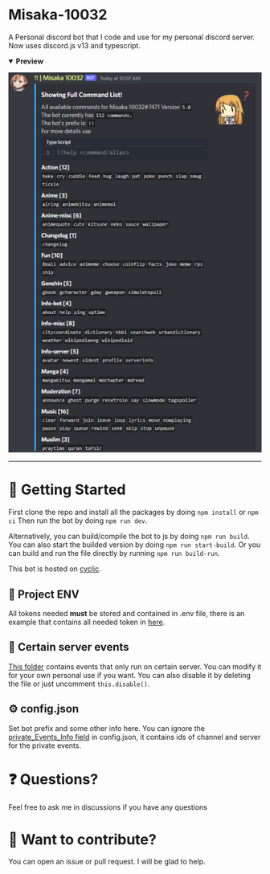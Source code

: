 # Misaka-10032

A Personal discord bot that I code and use for my personal discord server. Now uses discord.js v13 and typescript.

<details open>
  <summary><b>Preview</b></summary>
  <p align="center">
    <img src="https://raw.githubusercontent.com/Dadangdut33/Misaka-10032-ts/master/preview.png">
  </p>
</details>

---

# 📌 Getting Started

First clone the repo and install all the packages by doing `npm install` or `npm ci` Then run the bot by doing `npm run dev`.

Alternatively, you can build/compile the bot to js by doing `npm run build`. You can also start the builded version by doing `npm run start-build`. Or you can build and run the file directly by running `npm run build-run`.

This bot is hosted on [cyclic](https://app.cyclic.sh).

## 🔑 Project ENV

All tokens needed **must** be stored and contained in .env file, there is an example that contains all needed token in [here](.env.example).

## 🔏 Certain server events

[This folder](src/modules/events/private/) contains events that only run on certain server. You can modify it for your own personal use if you want. You can also disable it by deleting the file or just uncomment `this.disable()`.

## ⚙ config.json

Set bot prefix and some other info here. You can ignore the [private_Events_Info field](src/config.json) in config.json, it contains ids of channel and server for the private events.

# ❓ Questions?

Feel free to ask me in discussions if you have any questions

# 🚀 Want to contribute?

You can open an issue or pull request. I will be glad to help.
